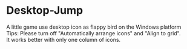 # Desktop-Jump
A little game use desktop icon as flappy bird on the Windows platform<br>
Tips: Please turn off "Automatically arrange icons" and "Align to grid".<br>
It works better with only one column of icons.
